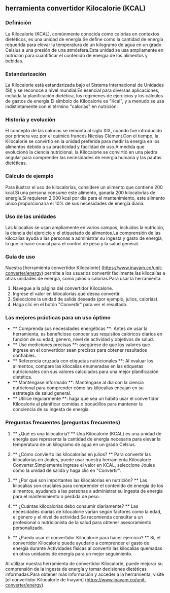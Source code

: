 ## herramienta convertidor Kilocalorie (KCAL)

### Definición
La Kilocalorie (KCAL), comúnmente conocida como calorías en contextos dietéticos, es una unidad de energía.Se define como la cantidad de energía requerida para elevar la temperatura de un kilogramo de agua en un grado Celsius a una presión de una atmósfera.Esta unidad se usa ampliamente en nutrición para cuantificar el contenido de energía de los alimentos y bebidas.

### Estandarización
La Kilocalorie está estandarizada bajo el Sistema Internacional de Unidades (SI) y se reconoce a nivel mundial.Es esencial para diversas aplicaciones, incluida la planificación dietética, los regímenes de ejercicios y los cálculos de gastos de energía.El símbolo de Kilocalorie es "Kcal", y a menudo se usa indistintamente con el término "calorías" en nutrición.

### Historia y evolución
El concepto de las calorías se remonta al siglo XIX, cuando fue introducido por primera vez por el químico francés Nicolas Clément.Con el tiempo, la Kilocalorie se convirtió en la unidad preferida para medir la energía en los alimentos debido a su practicidad y facilidad de uso.A medida que evolucionó la ciencia nutricional, la Kilocalorie se convirtió en una piedra angular para comprender las necesidades de energía humana y las pautas dietéticas.

### Cálculo de ejemplo
Para ilustrar el uso de kilocalorías, considere un alimento que contiene 200 kcal.Si una persona consume este alimento, ganaría 200 kilocalorías de energía.Si requieren 2,000 kcal por día para el mantenimiento, este alimento único proporcionaría el 10% de sus necesidades de energía diaria.

### Uso de las unidades
Las kilocalías se usan ampliamente en varios campos, incluidos la nutrición, la ciencia del ejercicio y el etiquetado de alimentos.La comprensión de las kilocalías ayuda a las personas a administrar su ingesta y gasto de energía, lo que lo hace crucial para el control de peso y la salud general.

### Guía de uso
Nuestra [herramienta convertidor Kilocalorie] (https://www.inayam.co/unit-converter/energy) permite a los usuarios convertir fácilmente las kilocalías a otras unidades de energía, como julios o calorías.Para usar la herramienta:
1. Navegue a la página del convertidor Kilocalorie.
2. Ingrese el valor en kilocalorías que desea convertir.
3. Seleccione la unidad de salida deseada (por ejemplo, julios, calorías).
4. Haga clic en el botón "Convertir" para ver el resultado.

### Las mejores prácticas para un uso óptimo
- ** Comprenda sus necesidades energéticas **: Antes de usar la herramienta, es beneficioso conocer sus requisitos calóricos diarios en función de su edad, género, nivel de actividad y objetivos de salud.
- ** Use mediciones precisas **: asegúrese de que los valores que ingrese en el convertidor sean precisos para obtener resultados confiables.
- ** Referencia cruzada con etiquetas nutricionales **: Al evaluar los alimentos, compare las kilocalías enumeradas en las etiquetas nutricionales con sus valores calculados para una mejor planificación dietética.
- ** Manténgase informado **: Manténgase al día con la ciencia nutricional para comprender cómo las kilocalías encajan en su estrategia de salud general.
- ** Utilice regularmente **: haga que sea un hábito usar el convertidor Kilocalorie al planificar comidas o bocadillos para mantener la conciencia de su ingesta de energía.

### Preguntas frecuentes (preguntas frecuentes)

1. ** ¿Qué es una kilocaloría? **
Una Kilocalorie (KCAL) es una unidad de energía que representa la cantidad de energía necesaria para elevar la temperatura de un kilogramo de agua en un grado Celsius.

2. ** ¿Cómo convierto las kilocalorías en julios? **
Para convertir las kilocalorías en Joules, puede usar nuestra herramienta Kilocalorie Converter.Simplemente ingrese el valor en KCAL, seleccione Joules como la unidad de salida y haga clic en "Convertir".

3. ** ¿Por qué son importantes las kilocalorías en nutrición? **
Las kilocalías son cruciales para comprender el contenido de energía de los alimentos, ayudando a las personas a administrar su ingesta de energía para el mantenimiento o pérdida de peso.

4. ** ¿Cuántas kilocalorías debo consumir diariamente? **
Las necesidades diarias de kilocalorie varían según factores como la edad, el género y el nivel de actividad.Se recomienda consultar a un profesional o nutricionista de la salud para obtener asesoramiento personalizado.

5. ** ¿Puedo usar el convertidor Kilocalorie para hacer ejercicio? **
Sí, el convertidor Kilocalorie puede ayudarlo a comprender el gasto de energía durante Actividades físicas al convertir las kilocalías quemadas en otras unidades de energía para un mejor seguimiento.

Al utilizar nuestra herramienta de convertidor Kilocalorie, puede mejorar su comprensión de la ingesta de energía y tomar decisiones dietéticas informadas.Para obtener más información y acceder a la herramienta, visite [el convertidor Kilocalorie de Inayam] (https://www.inayam.co/unit-converter/energy).